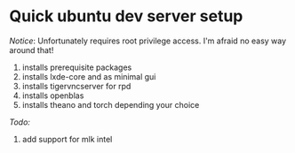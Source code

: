 # Quick ubuntu dev server setup
*Notice*: Unfortunately requires root privilege access. I'm afraid no easy way around that!

1. installs prerequisite packages
2. installs lxde-core and as minimal gui
3. installs tigervncserver for rpd
4. installs openblas
5. installs theano and torch depending your choice

*Todo:*

1. add support for mlk intel
